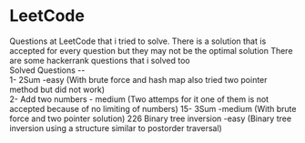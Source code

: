 # LeetCode
Questions at LeetCode that i tried to solve. There is a solution that is accepted for every question but they may not be the optimal solution  There are some hackerrank questions that i solved too  
Solved Questions --  
1- 2Sum -easy   (With brute force and hash map also tried two pointer method but did not work)  
2- Add two numbers - medium (Two attemps for it one of them is not accepted because of no limiting of numbers)
15- 3Sum -medium (With brute force and two pointer solution)
226 Binary tree inversion -easy (Binary tree inversion using a structure similar to postorder traversal)
